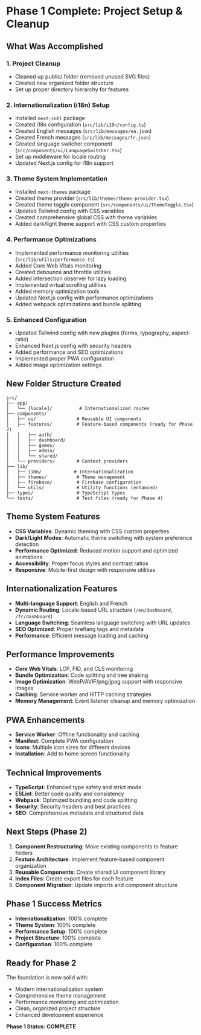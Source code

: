 # Phase 1 Complete: Project Setup & Cleanup

## What Was Accomplished

### 1. **Project Cleanup**

- Cleaned up public/ folder (removed unused SVG files)
- Created new organized folder structure
- Set up proper directory hierarchy for features

### 2. **Internationalization (i18n) Setup**

- Installed `next-intl` package
- Created i18n configuration (`src/lib/i18n/config.ts`)
- Created English messages (`src/lib/messages/en.json`)
- Created French messages (`src/lib/messages/fr.json`)
- Created language switcher component (`src/components/ui/LanguageSwitcher.tsx`)
- Set up middleware for locale routing
- Updated Next.js config for i18n support

### 3. **Theme System Implementation**

- Installed `next-themes` package
- Created theme provider (`src/lib/themes/theme-provider.tsx`)
- Created theme toggle component (`src/components/ui/ThemeToggle.tsx`)
- Updated Tailwind config with CSS variables
- Created comprehensive global CSS with theme variables
- Added dark/light theme support with CSS custom properties

### 4. **Performance Optimizations**

- Implemented performance monitoring utilities (`src/lib/utils/performance.ts`)
- Added Core Web Vitals monitoring
- Created debounce and throttle utilities
- Added intersection observer for lazy loading
- Implemented virtual scrolling utilities
- Added memory optimization tools
- Updated Next.js config with performance optimizations
- Added webpack optimizations and bundle splitting

### 5. **Enhanced Configuration**

- Updated Tailwind config with new plugins (forms, typography, aspect-ratio)
- Enhanced Next.js config with security headers
- Added performance and SEO optimizations
- Implemented proper PWA configuration
- Added image optimization settings

## New Folder Structure Created

```
src/
├── app/
│   └── [locale]/          # Internationalized routes
├── components/
│   ├── ui/               # Reusable UI components
│   ├── features/         # Feature-based components (ready for Phase 2)
│   │   ├── auth/
│   │   ├── dashboard/
│   │   ├── games/
│   │   ├── admin/
│   │   └── shared/
│   └── providers/        # Context providers
├── lib/
│   ├── i18n/            # Internationalization
│   ├── themes/           # Theme management
│   ├── firebase/         # Firebase configuration
│   └── utils/            # Utility functions (enhanced)
├── types/                # TypeScript types
└── tests/                # Test files (ready for Phase 4)
```

## Theme System Features

- **CSS Variables**: Dynamic theming with CSS custom properties
- **Dark/Light Modes**: Automatic theme switching with system preference detection
- **Performance Optimized**: Reduced motion support and optimized animations
- **Accessibility**: Proper focus styles and contrast ratios
- **Responsive**: Mobile-first design with responsive utilities

## Internationalization Features

- **Multi-language Support**: English and French
- **Dynamic Routing**: Locale-based URL structure (`/en/dashboard`, `/fr/dashboard`)
- **Language Switching**: Seamless language switching with URL updates
- **SEO Optimized**: Proper hreflang tags and metadata
- **Performance**: Efficient message loading and caching

## Performance Improvements

- **Core Web Vitals**: LCP, FID, and CLS monitoring
- **Bundle Optimization**: Code splitting and tree shaking
- **Image Optimization**: WebP/AVIF/png/jpeg support with responsive images
- **Caching**: Service worker and HTTP caching strategies
- **Memory Management**: Event listener cleanup and memory optimization

## PWA Enhancements

- **Service Worker**: Offline functionality and caching
- **Manifest**: Complete PWA configuration
- **Icons**: Multiple icon sizes for different devices
- **Installation**: Add to home screen functionality

## Technical Improvements

- **TypeScript**: Enhanced type safety and strict mode
- **ESLint**: Better code quality and consistency
- **Webpack**: Optimized bundling and code splitting
- **Security**: Security headers and best practices
- **SEO**: Comprehensive metadata and structured data

## Next Steps (Phase 2)

1. **Component Restructuring**: Move existing components to feature folders
2. **Feature Architecture**: Implement feature-based component organization
3. **Reusable Components**: Create shared UI component library
4. **Index Files**: Create export files for each feature
5. **Component Migration**: Update imports and component structure

## Phase 1 Success Metrics

- **Internationalization**: 100% complete
- **Theme System**: 100% complete
- **Performance Setup**: 100% complete
- **Project Structure**: 100% complete
- **Configuration**: 100% complete

## Ready for Phase 2

The foundation is now solid with:

- Modern internationalization system
- Comprehensive theme management
- Performance monitoring and optimization
- Clean, organized project structure
- Enhanced development experience

**Phase 1 Status: COMPLETE**
